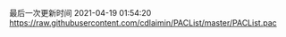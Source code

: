 最后一次更新时间 2021-04-19 01:54:20
https://raw.githubusercontent.com/cdlaimin/PACList/master/PACList.pac

